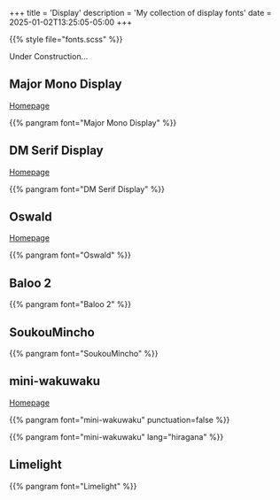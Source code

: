 +++
title = 'Display'
description = 'My collection of display fonts'
date = 2025-01-02T13:25:05-05:00
+++

{{% style file="fonts.scss" %}}

Under Construction...

## Major Mono Display

[Homepage](https://github.com/googlefonts/majormono)

{{% pangram font="Major Mono Display" %}}

## DM Serif Display

[Homepage](https://github.com/googlefonts/dm-fonts)

{{% pangram font="DM Serif Display" %}}

## Oswald

[Homepage](https://github.com/googlefonts/OswaldFont)

{{% pangram font="Oswald" %}}

## Baloo 2

{{% pangram font="Baloo 2" %}}

## SoukouMincho

{{% pangram font="SoukouMincho" %}}

## mini-wakuwaku

[Homepage](http://mini-design.jp/font/mini-wakuwaku.html)

{{% pangram font="mini-wakuwaku" punctuation=false %}}

{{% pangram font="mini-wakuwaku" lang="hiragana" %}}

## Limelight

{{% pangram font="Limelight" %}}
